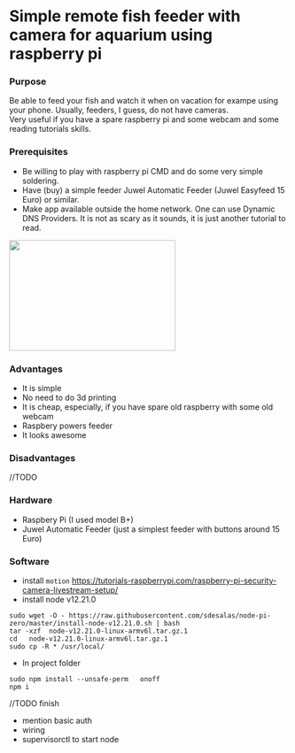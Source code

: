 # Simple remote fish feeder with camera for aquarium using raspberry pi

### Purpose
Be able to feed your fish and watch it when on vacation for exampe using your phone. Usually, feeders, I guess, do not have cameras.  
Very useful if you have a spare raspberry pi and some webcam and some reading tutorials skills.   

### Prerequisites

- Be willing to play with raspberry pi CMD and do some very simple soldering.
- Have (buy) a simple feeder Juwel Automatic Feeder (Juwel Easyfeed 15 Euro) or similar. 
- Make app available outside the home network. One can use Dynamic DNS Providers. It is not as scary as it sounds, it is just another tutorial to read.


<img src="https://images-na.ssl-images-amazon.com/images/I/61xPupca0OL._AC_SL1270_.jpg" data-canonical-src="https://images-na.ssl-images-amazon.com/images/I/61xPupca0OL._AC_SL1270_.jpg" width="300" height="200" />


### Advantages

- It is simple  
- No need to do 3d printing  
- It is cheap, especially, if you have spare old raspberry with some old webcam
- Raspbery powers feeder 
- It looks awesome 

### Disadvantages
//TODO 

### Hardware 
- Raspbery Pi (I used model B+)
- Juwel Automatic Feeder (just a simplest feeder with buttons around 15 Euro)


### Software 
- install `motion` https://tutorials-raspberrypi.com/raspberry-pi-security-camera-livestream-setup/
- install node v12.21.0

```
sudo wget -O - https://raw.githubusercontent.com/sdesalas/node-pi-zero/master/install-node-v12.21.0.sh | bash
tar -xzf  node-v12.21.0-linux-armv6l.tar.gz.1
cd   node-v12.21.0-linux-armv6l.tar.gz.1
sudo cp -R * /usr/local/

```

- In project folder

```
sudo npm install --unsafe-perm   onoff
npm i
```

//TODO finish
- mention basic auth   
- wiring   
- supervisorctl to start node  





